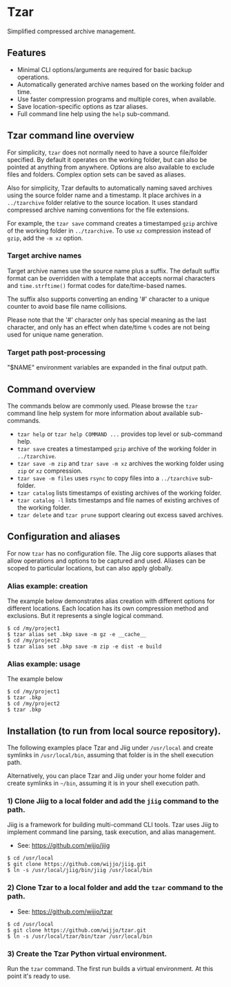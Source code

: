 # Tzar

Simplified compressed archive management.

## Features

* Minimal CLI options/arguments are required for basic backup operations.
* Automatically generated archive names based on the working folder and time.
* Use faster compression programs and multiple cores, when available.
* Save location-specific options as tzar aliases.
* Full command line help using the `help` sub-command.

## Tzar command line overview

For simplicity, `tzar` does not normally need to have a source file/folder
specified. By default it operates on the working folder, but can also be pointed
at anything from anywhere. Options are also available to exclude files and
folders. Complex option sets can be saved as aliases.

Also for simplicity, Tzar defaults to automatically naming saved archives using
the source folder name and a timestamp. It place archives in a `../tzarchive`
folder relative to the source location. It uses standard compressed archive
naming conventions for the file extensions.

For example, the `tzar save` command creates a timestamped `gzip` archive of the
working folder in `../tzarchive`. To use `xz` compression instead of `gzip`, add
the `-m xz` option.

### Target archive names

Target archive names use the source name plus a suffix. The default suffix
format can be overridden with a template that accepts normal characters and
`time.strftime()` format codes for date/time-based names. 

The suffix also supports converting an ending '#' character to a unique counter
to avoid base file name collisions.

Please note that the '#' character only has special meaning as the last
character, and only has an effect when date/time `%` codes are not being used
for unique name generation.

### Target path post-processing

"$NAME" environment variables are expanded in the final output path.

## Command overview

The commands below are commonly used. Please browse the `tzar` command line help
system for more information about available sub-commands.

* `tzar help` or `tzar help COMMAND ...` provides top level or sub-command help.
* `tzar save` creates a timestamped `gzip` archive of the working folder in
  `../tzarchive`.
* `tzar save -m zip` and `tzar save -m xz` archives the working folder using
  `zip` or `xz` compression.
* `tzar save -m files` uses `rsync` to copy files into a `../tzarchive`
  sub-folder.
* `tzar catalog` lists timestamps of existing archives of the working folder.
* `tzar catalog -l` lists timestamps and file names of existing archives of the
  working folder.
* `tzar delete` and `tzar prune` support clearing out excess saved archives.

## Configuration and aliases

For now `tzar` has no configuration file. The Jiig core supports aliases that
allow operations and options to be captured and used. Aliases can be scoped to
particular locations, but can also apply globally.

### Alias example: creation

The example below demonstrates alias creation with different options for
different locations. Each location has its own compression method and
exclusions. But it represents a single logical command.

```shell
$ cd /my/project1
$ tzar alias set .bkp save -m gz -e __cache__
$ cd /my/project2
$ tzar alias set .bkp save -m zip -e dist -e build 
```

### Alias example: usage

The example below

```shell
$ cd /my/project1
$ tzar .bkp
$ cd /my/project2
$ tzar .bkp 
```

## Installation (to run from local source repository).

The following examples place Tzar and Jiig under `/usr/local` and create
symlinks in `/usr/local/bin`, assuming that folder is in the shell execution
path.

Alternatively, you can place Tzar and Jiig under your home folder and create
symlinks in `~/bin`, assuming it is in your shell execution path.

### 1) Clone Jiig to a local folder and add the `jiig` command to the path.

Jiig is a framework for building multi-command CLI tools. Tzar uses Jiig to
implement command line parsing, task execution, and alias management.

* See: https://github.com/wijjo/jiig

```shell
$ cd /usr/local
$ git clone https://github.com/wijjo/jiig.git
$ ln -s /usr/local/jiig/bin/jiig /usr/local/bin
```

### 2) Clone Tzar to a local folder and add the `tzar` command to the path.

* See: https://github.com/wijjo/tzar

```shell
$ cd /usr/local
$ git clone https://github.com/wijjo/tzar.git
$ ln -s /usr/local/tzar/bin/tzar /usr/local/bin
```

### 3) Create the Tzar Python virtual environment.

Run the `tzar` command. The first run builds a virtual environment. At this
point it's ready to use.
